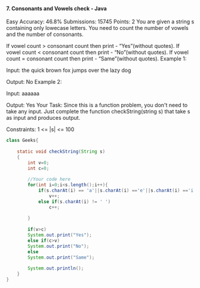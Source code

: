 #### 7. Consonants and Vowels check - Java 
Easy Accuracy: 46.8% Submissions: 15745 Points: 2
You are given a string s containing only lowecase letters. You need to count the number of vowels and the number of consonants.

If vowel count > consonant count then print - “Yes”(without quotes).
If vowel count < consonant count then print - “No”(without quotes).
If vowel count = consonant count then print - “Same”(without quotes).
Example 1:

Input:
the quick brown fox jumps over the lazy dog

Output:
No
Example 2:

Input:
aaaaaa

Output:
Yes
Your Task:
Since this is a function problem, you don't need to take any input. Just complete the function checkString(string  s) that take s as input and produces output.

Constraints:
1 <= |s| <= 100
```java
class Geeks{
    
    static void checkString(String s)
    {
        int v=0;
        int c=0;
        
        //Your code here
        for(int i=0;i<s.length();i++){
            if(s.charAt(i) == 'a'||s.charAt(i) =='e'||s.charAt(i) =='i'||s.charAt(i) =='o'||s.charAt(i) =='u')
                v++;
            else if(s.charAt(i) != ' ')
                c++;
            
        }
        
        if(v>c)
        System.out.print("Yes");
        else if(c>v)
        System.out.print("No");
        else
        System.out.print("Same");
        
        System.out.println();
    }
}
```

